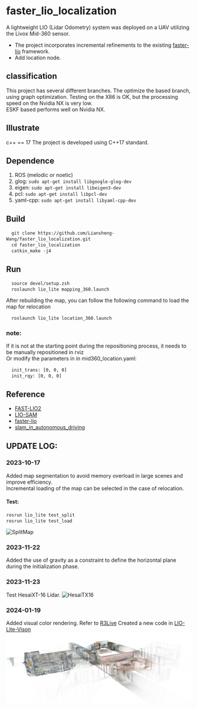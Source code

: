 # faster_lio_localization 
A lightweight LIO (Lidar Odometry) system was deployed on a UAV utilizing the Livox Mid-360 sensor.  
* The project incorporates incremental refinements to the existing [faster-lio](https://github.com/gaoxiang12/faster-lio.git) framework.  
* Add location node.

## classification
This project has several different branches. The optimize the based branch, using graph optimization. Testing on the X86 is OK, but the processing speed on the Nvidia NX is very low.  
ESKF based performs well on Nvidia NX.

## Illustrate
c++ == 17
The project is developed using C++17 standard.  

## Dependence

1. ROS (melodic or noetic)
2. glog: ```sudo apt-get install libgoogle-glog-dev```
3. eigen: ```sudo apt-get install libeigen3-dev```
4. pcl: ```sudo apt-get install libpcl-dev```
5. yaml-cpp: ```sudo apt-get install libyaml-cpp-dev```


## Build
```
  git clone https://github.com/Liansheng-Wang/faster_lio_localization.git  
  cd faster_lio_localization  
  catkin_make -j4 
```

## Run
```
  source devel/setup.zsh
  roslaunch lio_lite mapping_360.launch  
```
After rebuilding the map, you can follow the following command to load the map for relocation  
```
  roslaunch lio_lite location_360.launch  
```

### note:
If it is not at the starting point during the repositioning process, it needs to be manually repositioned in rviz  
Or modify the parameters in in mid360_location.yaml:
```
  init_trans: [0, 0, 0]
  init_rqy: [0, 0, 0]
```

## Reference
* [FAST-LIO2](https://github.com/hku-mars/FAST_LIO.git)
* [LIO-SAM](https://github.com/TixiaoShan/LIO-SAM.git)
* [faster-lio](https://github.com/gaoxiang12/faster-lio.git)
* [slam_in_autonomous_driving](https://github.com/gaoxiang12/slam_in_autonomous_driving.git)



## UPDATE LOG:
### 2023-10-17 
Added map segmentation to avoid memory overload in large scenes and improve efficiency.   
Incremental loading of the map can be selected in the case of relocation.   

#### Test:
```
rosrun lio_lite test_split
rosrun lio_lite test_load 
```

![SplitMap](https://github.com/Liansheng-Wang/faster_lio_localization/blob/main/doc/split_map.png)

### 2023-11-22
Added the use of gravity as a constraint to define the horizontal plane during the initialization phase.

### 2023-11-23
Test HesaiXT-16 Lidar.
![HesaiTX16](https://github.com/Liansheng-Wang/faster_lio_localization/blob/main/doc/HesaiXT16.png)

### 2024-01-19
Added visual color rendering. Refer to [R3Live](https://github.com/hku-mars/r3live.git)
Created a new code in [LIO-Lite-Vison](https://github.com/Liansheng-Wang/LIO-Lite-Vison.git)
![VisualRender](https://github.com/Liansheng-Wang/LIO-Lite-Vison/blob/main/doc/e6.png)

